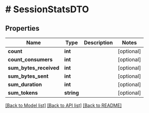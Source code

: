 # # SessionStatsDTO

## Properties

Name | Type | Description | Notes
------------ | ------------- | ------------- | -------------
**count** | **int** |  | [optional]
**count_consumers** | **int** |  | [optional]
**sum_bytes_received** | **int** |  | [optional]
**sum_bytes_sent** | **int** |  | [optional]
**sum_duration** | **int** |  | [optional]
**sum_tokens** | **string** |  | [optional]

[[Back to Model list]](../../README.md#models) [[Back to API list]](../../README.md#endpoints) [[Back to README]](../../README.md)
